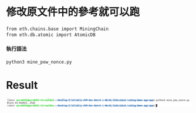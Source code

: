 # 修改原文件中的參考就可以跑
```
from eth.chains.base import MiningChain
from eth.db.atomic import AtomicDB
```

#### 執行語法
```
python3 mine_pow_nonce.py
```

# Result
![](./picture.png)